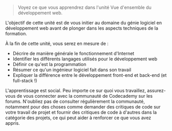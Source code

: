 > Voyez ce que vous apprendrez dans l'unité Vue d'ensemble du développement web.

L'objectif de cette unité est de vous initier au domaine du génie logiciel en développement web avant de plonger dans les aspects techniques de la formation.

À la fin de cette unité, vous serez en mesure de :

- Décrire de manière générale le fonctionnement d'Internet
- Identifier les différents langages utilisés pour le développement web
- Définir ce qu'est la programmation
- Résumer ce qu'un ingénieur logiciel fait dans son travail
- Expliquer la différence entre le développement front-end et back-end (et full-stack !)

L'apprentissage est social. Peu importe ce sur quoi vous travaillez, assurez-vous de vous connecter avec la communauté de Codecademy sur les forums. N'oubliez pas de consulter régulièrement la communauté, notamment pour des choses comme demander des critiques de code sur votre travail de projet et fournir des critiques de code à d'autres dans la catégorie des projets, ce qui peut aider à renforcer ce que vous avez appris.

